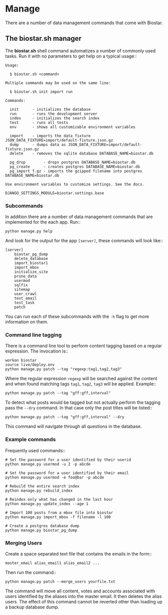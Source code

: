 # Manage

There are a number of data management commands that come with Biostar.

## The biostar.sh manager

The **biostar.sh** shell command automatizes a number of commonly used tasks. Run it
with no parameters to get help on a typical usage::

    Usage:

      $ biostar.sh <command>

    Multiple commands may be used on the same line:

      $ biostar.sh init import run

    Commands:

      init      - initializes the database
      run       - runs the development server
      index     - initializes the search index
      test      - runs all tests
      env       - shows all customizable environment variables

      import    - imports the data fixture JSON_DATA_FIXTURE=import/default-fixture.json.gz
      dump      - dumps data as JSON_DATA_FIXTURE=import/default-fixture.json.gz
      delete    - removes the sqlite database DATABASE_NAME=biostar.db

      pg_drop        - drops postgres DATABASE_NAME=biostar.db
      pg_create      - creates postgres DATABASE_NAME=biostar.db
      pg_import f.gz - imports the gzipped filename into postgres DATABASE_NAME=biostar.db

    Use environment variables to customize settings. See the docs.

    DJANGO_SETTINGS_MODULE=biostar.settings.base

### Subcommands

In addition there are a  number of data management commands that are implemented for the each app.
Run::

    python manage.py help

And look for the output for the app ``[server]``, these commands will look like::

    [server]
        biostar_pg_dump
        delete_database
        import_biostar1
        import_mbox
        initialize_site
        prune_data
        usermod
        sqlfix
        sitemap
        user_crawl
        test_email
        test_task
        patch

You can run each of these subcommands with the `-h` flag to get more information on them.

### Command line tagging

There is a command line tool to perform content tagging based on a regular expression. The
invocation is::

	workon biostar
	source live/deploy.env
    python manage.py patch --tag "regexp:tag1,tag2,tag3"

Where the regular expression ``regexp`` will be searched against the content and when found matching
tags ``tag1``, ``tag2``, ``tag3`` will be applied. Example::

    python manage.py patch --tag "gff:gff,interval"

To detect what posts would be tagged but not actually perform the tagging pass the ``--dry`` command.
In that case only the post titles will be listed::

    python manage.py patch --tag "gff:gff,interval" --dry

This command will navigate through all questions in the database.

### Example commands

Frequently used commands::

    # Set the password for a user identified by their userid
    python manage.py usermod -u 2 -p abcde

    # Set the password for a user identified by their email
    python manage.py usermod -e foo@bar -p abcde

    # Rebuild the entire search index
    python manage.py rebuild_index

    # Reindex only what has changed in the last hour
    python manage.py update_index --age 1

    # Import 100 posts from a mbox file into biostar
    python manage.py import_mbox -f filename -l 100

    # Create a postgres database dump
    python manage.py biostar_pg_dump

### Merging Users

Create a space separated text file that contains the emails in the form::

    master_email alias_email1 alias_email2 ...

Then run the command::

	python manage.py patch --merge_users yourfile.txt

The command will move all content, votes and accounts associated with users identified by
the aliases into the master email. It then deletes the alias users. The effect of this
command cannot be reverted other than loading up a backup database dump.